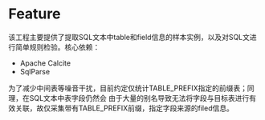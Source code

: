 # Feature
该工程主要提供了提取SQL文本中table和field信息的样本实例，以及对SQL文进行简单规则检验。核心依赖：
- Apache Calcite 
- SqlParse

为了减少中间表等噪音干扰，目前约定仅统计TABLE_PREFIX指定的前缀表；同理，在SQL文本中表字段仍然会
由于大量的别名导致无法将字段与目标表进行有效关联，故仅采集带有TABLE_PREFIX前缀，指定字段来源的filed信息。